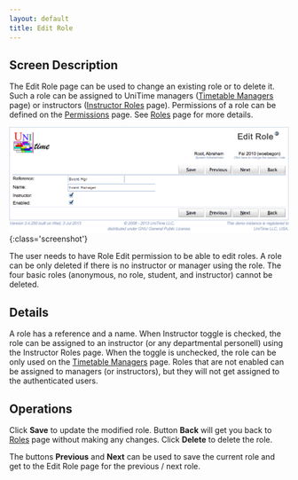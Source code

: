 ```yaml
---
layout: default
title: Edit Role
---
```



## Screen Description

The Edit Role page can be used to change an existing role or to delete it. Such a role can be assigned to UniTime managers ([Timetable Managers](timetable-managers) page) or instructors ([Instructor Roles](instructor-roles) page). Permissions of a role can be defined on the [Permissions](permissions) page. See [Roles](roles) page for more details.

![Edit Role](images/edit-role-1.png){:class='screenshot'}

The user needs to have Role Edit permission to be able to edit roles. A role can be only deleted if there is no instructor or manager using the role. The four basic roles (anonymous, no role, student, and instructor) cannot be deleted.

## Details

A role has a reference and a name. When Instructor toggle is checked, the role can be assigned to an instructor (or any departmental personell) using the Instructor Roles page. When the toggle is unchecked, the role can be only used on the [Timetable Managers](timetable-managers) page. Roles that are not enabled can be assigned to managers (or instructors), but they will not get assigned to the authenticated users.

## Operations

Click **Save** to update the modified role. Button **Back** will get you back to [Roles](roles) page without making any changes. Click **Delete** to delete the role.

The buttons **Previous** and **Next** can be used to save the current role and get to the Edit Role page for the previous / next role.
